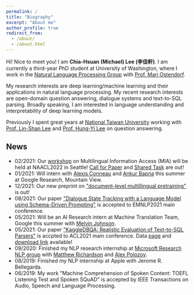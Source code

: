 ```yaml
---
permalink: /
title: "Biography"
excerpt: "About me"
author_profile: true
redirect_from: 
  - /about/
  - /about.html
---
```




Hi! Nice to meet you! I am **Chia-Hsuan (Michael) Lee (李佳軒)**.
I am currently a  third-year PhD student at University of Washington, where I work in the [Natural Language Processing Group](https://nlp.washington.edu/) with [Prof. Mari Ostendorf](https://people.ece.uw.edu/ostendorf/).

My research interests are deep learning/machine learning and their applications in natural language processing. My recent research interests are open-domain question answering, dialogue systems and text-to-SQL parsing. Broadly speaking, I am interested in language understanding and interpretability of deep learning models.

Previously I spent great years at [National Taiwan University](https://www.ntu.edu.tw/) working with [Prof. Lin-Shan Lee](http://speech.ee.ntu.edu.tw/previous_version/lslNew.htm) and [Prof. Hung-Yi Lee](http://speech.ee.ntu.edu.tw/~tlkagk/) on question answering. 

## News
- 02/2021: Our [workshop](https://mia-workshop.github.io/) on Multilingual Information Access (MIA) will be held at NAACL2022 in Seattle! [Call for Paper](https://mia-workshop.github.io/cfp.html) and [Shared Task](https://mia-workshop.github.io/shared_task.html) are out!
- 01/2021: Will intern with [Alexis Conneau](https://twitter.com/alex_conneau?lang=en) and [Ankur Bapna](https://twitter.com/ankurbpn) this summer at Google Research, Mountain View. 
- 12/2021: Our new preprint on ["document-level multillingual pretraining"](https://arxiv.org/abs/2112.08709) is out!
- 08/2021: Our paper ["Dialogue State Tracking with a Language Model using Schema-Driven Prompting"](https://aclanthology.org/2021.emnlp-main.404/) is accepted to EMNLP2021 main conference.
- 05/2021: Will be an AI Research intern at Machine Translation Team, Google this summer with [Melvin Johnson](https://scholar.google.com/citations?user=g4oMRgsAAAAJ&hl=en).
- 05/2021: Our paper ["KaggleDBQA: Realistic Evaluation of Text-to-SQL Parsers"](https://aclanthology.org/2021.acl-long.176/) is accpted to ACL2021 main conference. Data [page](https://github.com/chiahsuan156/KaggleDBQA) and [download link](https://www.microsoft.com/en-us/research/publication/kaggledbqa-realistic-evaluation-of-text-to-sql-parsers/) available! 
- 09/2020: Finished my NLP research internship at [Microsoft Research NLP group](https://www.microsoft.com/en-us/research/group/natural-language-processing/) with [Matthew Richardson](https://scholar.google.com/citations?user=IT-vb_kAAAAJ&hl=en) and [Alex Polozov](https://alexpolozov.com/).
- 08/2019: Finished my NLP internship at Apple with Jerome R. Bellegarda.
- 06/2019: My work "Machine Comprehension of Spoken Content: TOEFL Listening Test and Spoken SQuAD" is accepted by IEEE Transactions on Audio, Speech and Language Processing.
